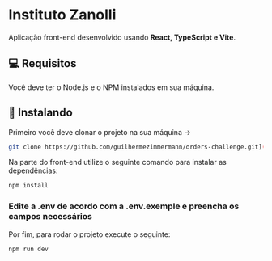 # Instituto Zanolli

Aplicação front-end desenvolvido usando **React, TypeScript e Vite**.

## 💻 Requisitos

Você deve ter o Node.js e o NPM instalados em sua máquina. 

## 🚀 Instalando 

Primeiro você deve clonar o projeto na sua máquina ->

```bash
git clone https://github.com/guilhermezimmermann/orders-challenge.git](https://github.com/Guilherme-Zimmermann/zanolli-ui.git
```

Na parte do front-end utilize o seguinte comando para instalar as dependências:

```bash
npm install
```

### Edite a .env de acordo com a .env.exemple e preencha os campos necessários

Por fim, para rodar o projeto execute o seguinte:

```bash
npm run dev
```


